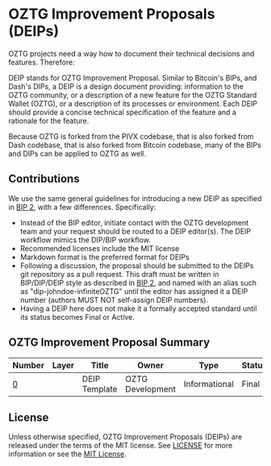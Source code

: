 # OZTG Improvement Proposals (DEIPs)

OZTG projects need a way how to document their technical decisions and features. Therefore:

DEIP stands for OZTG Improvement Proposal. Similar to Bitcoin's BIPs, and Dash's DIPs, a DEIP is a design document providing: information to the OZTG community, or a description of a new feature for the OZTG Standard Wallet (OZTG), or a description of its processes or environment. Each DEIP should provide a concise technical specification of the feature and a rationale for the feature.

Because OZTG is forked from the PIVX codebase, that is also forked from Dash codebase, that is also forked from Bitcoin codebase, many of the BIPs and DIPs can be applied to OZTG as well. 

## Contributions

We use the same general guidelines for introducing a new DEIP as specified in [BIP 2](https://github.com/bitcoin/bips/blob/master/bip-0002.mediawiki), with a few differences. Specifically:

* Instead of the BIP editor, initiate contact with the OZTG development team and your request should be routed to a DEIP editor(s). The DEIP workflow mimics the DIP/BIP workflow.
* Recommended licenses include the MIT license
* Markdown format is the preferred format for DEIPs
* Following a discussion, the proposal should be submitted to the DEIPs git repository as a pull request. This draft must be written in BIP/DIP/DEIP style as described in [BIP 2](https://github.com/bitcoin/bips/blob/master/bip-0002.mediawiki), and named with an alias such as "dip-johndoe-infiniteOZTG" until the editor has assigned it a DEIP number (authors MUST NOT self-assign DEIP numbers).
* Having a DEIP here does not make it a formally accepted standard until its status becomes Final or Active.

## OZTG Improvement Proposal Summary

Number | Layer | Title | Owner | Type | Status
--- | --- | --- | --- | --- | ---
[0](DEIP0000.md) |  | DEIP Template | OZTG Development | Informational | Final

## License

Unless otherwise specified, OZTG Improvement Proposals (DEIPs) are released under the terms of the MIT license. See [LICENSE](LICENSE) for more information or see the [MIT License](https://opensource.org/licenses/MIT).
